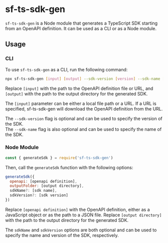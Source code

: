 # sf-ts-sdk-gen

`sf-ts-sdk-gen` is a Node module that generates a TypeScript SDK starting from an OpenAPI definition. It can be used as a CLI or as a Node module.

## Usage

### CLI

To use `sf-ts-sdk-gen` as a CLI, run the following command:

``` bash
npx sf-ts-sdk-gen [input] [output] --sdk-version [version] --sdk-name [name]
```

Replace `[input]` with the path to the OpenAPI definition file or URL, and `[output]` with the path to the output directory for the generated SDK.  

The `[input]` parameter can be either a local file path or a URL. If a URL is specified, sf-ts-sdk-gen will download the OpenAPI definition from the URL.  

The `--sdk-version` flag is optional and can be used to specify the version of the SDK.  
The `--sdk-name` flag is also optional and can be used to specify the name of the SDK.

### Node Module

``` js
const { generateSdk } = require('sf-ts-sdk-gen')
```

Then, call the `generateSdk` function with the following options:

``` js
generateSdk({
  openapi: [openapi definition],
  outputFolder: [output directory],
  sdkName?: [sdk name],
  sdkVersion?: [sdk version]
})
```

Replace `[openapi definition]` with the OpenAPI definition, either as a JavaScript object or as the path to a JSON file. Replace `[output directory]` with the path to the output directory for the generated SDK.

The `sdkName` and `sdkVersion` options are both optional and can be used to specify the name and version of the SDK, respectively.
